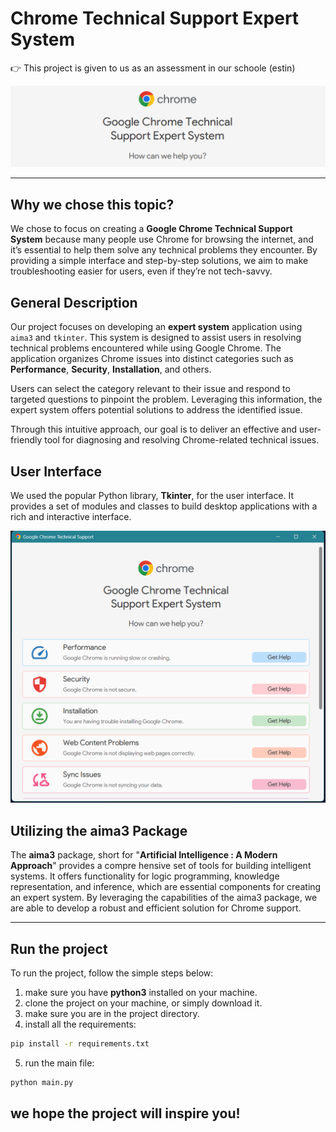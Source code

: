 # Chrome Technical Support Expert System

👉 This project is given to us as an assessment in our schoole (estin)

![home](https://raw.githubusercontent.com/yassermessahli/Chrome-Help-Center-Expert-System/main/ui/assets/home.png?token=GHSAT0AAAAAACKFTUBNTAV447NTKBK5HSV6ZRFVLTQ)

---

## Why we chose this topic?

We chose to focus on creating a **Google Chrome Technical Support System** because many people use Chrome for browsing the internet, and it’s essential to help them solve any technical problems they encounter. By providing a simple interface and step-by-step solutions, we aim to make troubleshooting easier for users, even if they’re not tech-savvy.

## General Description

Our project focuses on developing an **expert system** application using `aima3` and `tkinter`. This
system is designed to assist users in resolving technical problems encountered while using Google
Chrome. The application organizes Chrome issues into distinct categories such as **Performance**, **Security**, **Installation**, and others.

Users can select the category relevant to their issue and respond to targeted questions to pinpoint the problem. Leveraging this information, the expert system offers potential solutions to address the identified issue.

Through this intuitive approach, our goal is to deliver an effective and user-friendly tool for diagnosing and resolving Chrome-related technical issues.

## User Interface

We used the popular Python library, **Tkinter**, for the user interface. It provides a set of modules and classes to build desktop applications with a rich and interactive interface.

![image](https://raw.githubusercontent.com/yassermessahli/Chrome-Help-Center-Expert-System/main/ui/assets/Expert1.png?token=GHSAT0AAAAAACKFTUBNADWWZOURHQYN7YIMZRFVITA)

## Utilizing the aima3 Package

The **aima3** package, short for "**Artificial Intelligence : A Modern Approach**" provides a compre
hensive set of tools for building intelligent systems. It offers functionality for logic programming,
knowledge representation, and inference, which are essential components for creating an expert
system. By leveraging the capabilities of the aima3 package, we are able to develop a robust and
efficient solution for Chrome support.

---

## Run the project

To run the project, follow the simple steps below:

1. make sure you have **python3** installed on your machine.
2. clone the project on your machine, or simply download it.
3. make sure you are in the project directory.
4. install all the requirements:

```bash
pip install -r requirements.txt
```

5. run the main file:

```bash
python main.py
```

## we hope the project will inspire you!
